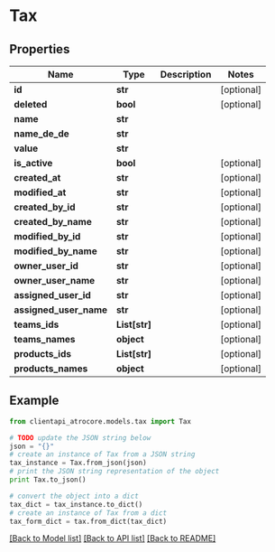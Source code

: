 # Tax


## Properties
Name | Type | Description | Notes
------------ | ------------- | ------------- | -------------
**id** | **str** |  | [optional] 
**deleted** | **bool** |  | [optional] 
**name** | **str** |  | 
**name_de_de** | **str** |  | 
**value** | **str** |  | 
**is_active** | **bool** |  | [optional] 
**created_at** | **str** |  | [optional] 
**modified_at** | **str** |  | [optional] 
**created_by_id** | **str** |  | [optional] 
**created_by_name** | **str** |  | [optional] 
**modified_by_id** | **str** |  | [optional] 
**modified_by_name** | **str** |  | [optional] 
**owner_user_id** | **str** |  | [optional] 
**owner_user_name** | **str** |  | [optional] 
**assigned_user_id** | **str** |  | [optional] 
**assigned_user_name** | **str** |  | [optional] 
**teams_ids** | **List[str]** |  | [optional] 
**teams_names** | **object** |  | [optional] 
**products_ids** | **List[str]** |  | [optional] 
**products_names** | **object** |  | [optional] 

## Example

```python
from clientapi_atrocore.models.tax import Tax

# TODO update the JSON string below
json = "{}"
# create an instance of Tax from a JSON string
tax_instance = Tax.from_json(json)
# print the JSON string representation of the object
print Tax.to_json()

# convert the object into a dict
tax_dict = tax_instance.to_dict()
# create an instance of Tax from a dict
tax_form_dict = tax.from_dict(tax_dict)
```
[[Back to Model list]](../README.md#documentation-for-models) [[Back to API list]](../README.md#documentation-for-api-endpoints) [[Back to README]](../README.md)


